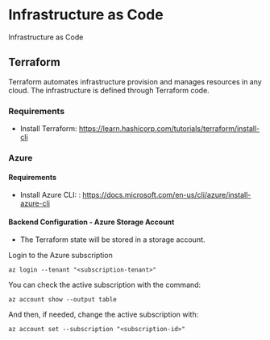 # Infrastructure as Code
Infrastructure as Code

## Terraform

Terraform automates infrastructure provision and manages resources in any cloud. The infrastructure is defined through Terraform code.

### Requirements

- Install Terraform: https://learn.hashicorp.com/tutorials/terraform/install-cli



### Azure

#### Requirements

- Install Azure CLI: : https://docs.microsoft.com/en-us/cli/azure/install-azure-cli


#### Backend Configuration - Azure Storage Account

- The Terraform state will be stored in a storage account. 


Login to the Azure subscription
```
az login --tenant "<subscription-tenant>"
```

You can check the active subscription with the command:
```
az account show --output table
```

And then, if needed, change the active subscription with:
``` 
az account set --subscription "<subscription-id>"
```


